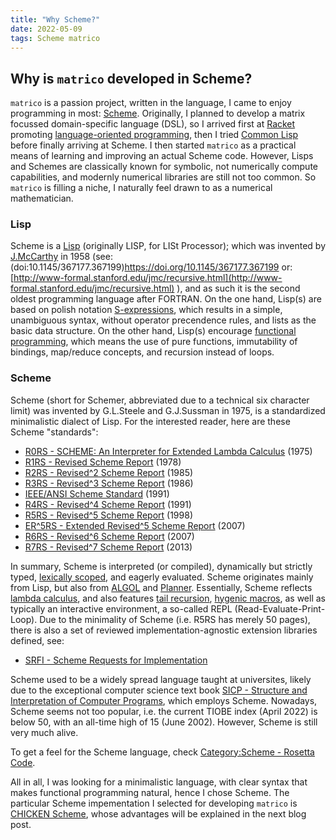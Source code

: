 ```yaml
---
title: "Why Scheme?"
date: 2022-05-09
tags: Scheme matrico
---
```


## Why is `matrico` developed in Scheme?

`matrico` is a passion project, written in the language, I came to enjoy programming in most: [Scheme](https://en.wikipedia.org/wiki/Scheme_(programming_language)). 
Originally, I planned to develop a matrix focussed domain-specific language (DSL),
so I arrived first at [Racket](https://racket-lang.org) promoting [language-oriented programming](https://en.wikipedia.org/wiki/Language-oriented_programming),
then I tried [Common Lisp](https://lisp-lang.org) before finally arriving at Scheme. 
I then started `matrico` as a practical means of learning and improving an actual Scheme code. 
However, Lisps and Schemes are classically known for symbolic, not numerically compute capabilities, and modernly numerical libraries are still not too common.
So `matrico` is filling a niche, I naturally feel drawn to as a numerical mathematician.

### Lisp

Scheme is a [Lisp](https://en.wikipedia.org/wiki/Lisp_(programming_language)) (originally LISP, for LISt Processor);
which was invented by [J.McCarthy](https://lisp.org) in 1958 (see: (doi:10.1145/367177.367199)https://doi.org/10.1145/367177.367199 or: [http://www-formal.stanford.edu/jmc/recursive.html](http://www-formal.stanford.edu/jmc/recursive.html) ),
and as such it is the second oldest programming language after FORTRAN.
On the one hand, Lisp(s) are based on polish notation [S-expressions](https://en.wikipedia.org/wiki/S-expression),
which results in a simple, unambiguous syntax, without operator precendence rules, and lists as the basic data structure.
On the other hand, Lisp(s) encourage [functional programming](https://en.wikipedia.org/wiki/Functional_programming),
which means the use of pure functions, immutability of bindings, map/reduce concepts, and recursion instead of loops.

### Scheme

Scheme (short for Schemer, abbreviated due to a technical six character limit) was invented by G.L.Steele and G.J.Sussman in 1975,
is a standardized minimalistic dialect of Lisp.
For the interested reader, here are these Scheme "standards":

* [R0RS - SCHEME: An Interpreter for Extended Lambda Calculus](http://hdl.handle.net/1721.1/5794) (1975)
* [R1RS - Revised Scheme Report](http://hdl.handle.net/1721.1/6424) (1978)
* [R2RS - Revised^2 Scheme Report](https://hdl.handle.net/1721.1/5600) (1985)
* [R3RS - Revised^3 Scheme Report](https://doi.org/10.1145/15042.15043) (1986)
* [IEEE/ANSI Scheme Standard](https://doi.org/10.1109/IEEESTD.1991.101032) (1991)
* [R4RS - Revised^4 Scheme Report](https://doi.org/10.1145/382130.382133) (1991)
* [R5RS - Revised^5 Scheme Report](https://doi.org/10.1145/290229.290234) (1998)
* [ER^5RS - Extended Revised^5 Scheme Report](https://web.archive.org/web/20131225021348/http://scheme-punks.org/wiki/index.php?title=ERR5RS:Charter) (2007)
* [R6RS - Revised^6 Scheme Report](https://r6sr.org) (2007)
* [R7RS - Revised^7 Scheme Report](https://r7sr.org) (2013)

In summary, Scheme is interpreted (or compiled), dynamically but strictly typed, [lexically scoped](https://en.wikipedia.org/wiki/Scope_(computer_science)#Lexical_scoping_and_dynamic_scoping), and eagerly evaluated.
Scheme originates mainly from Lisp, but also from [ALGOL](https://en.wikipedia.org/wiki/ALGOL) and [Planner](https://en.wikipedia.org/wiki/Planner_(programming_language)).
Essentially, Scheme reflects [lambda calculus](https://en.wikipedia.org/wiki/Lambda_calculus),
and also features [tail recursion](https://en.wikipedia.org/wiki/Tail_call), [hygenic macros](https://en.wikipedia.org/wiki/Hygienic_macro),
as well as typically an interactive environment, a so-called REPL (Read-Evaluate-Print-Loop).
Due to the minimality of Scheme (i.e. R5RS has merely 50 pages), there is also a set of reviewed implementation-agnostic extension libraries defined, see:

* [SRFI - Scheme Requests for Implementation](https://srfi.schemers.org)

Scheme used to be a widely spread language taught at universites, likely due to the exceptional computer science text book
[SICP - Structure and Interpretation of Computer Programs](https://mitpress.mit.edu/sites/default/files/sicp/full-text/book/book.html),
which employs Scheme.
Nowadays, Scheme seems not too popular, i.e. the current TIOBE index (April 2022) is below 50,
with an all-time high of 15 (June 2002).
However, Scheme is still very much alive.

To get a feel for the Scheme language, check [Category:Scheme - Rosetta Code](https://rosettacode.org/wiki/Category:Scheme).

All in all, I was looking for a minimalistic language, with clear syntax that makes functional programming natural, hence I chose Scheme.
The particular Scheme impementation I selected for developing `matrico` is [CHICKEN Scheme](http://call-cc.org), whose advantages will be explained in the next blog post.

